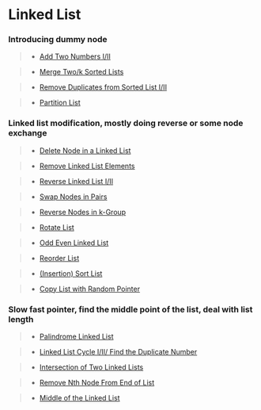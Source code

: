 # Linked List

### Introducing dummy node

> * [Add Two Numbers I/II](add_two_numbers.md)

> * [Merge Two/k Sorted Lists](merge_k_sorted_lists.md)

> * [Remove Duplicates from Sorted List I/II](remove_duplicates_from_sorted_list.md)

> * [Partition List](partition_list.md)

### Linked list modification, mostly doing reverse or some node exchange

> * [Delete Node in a Linked List](delete_node_in_a_linked_list.md)

> * [Remove Linked List Elements](remove_linked_list_elements.md)

> * [Reverse Linked List I/II](reverse_linked_list.md)

> * [Swap Nodes in Pairs](swap_nodes_in_pairs.md)

> * [Reverse Nodes in k-Group](reverse_nodes_in_k_group.md)

> * [Rotate List](rotate_list.md)

> * [Odd Even Linked List](odd_even_linked_list.md)

> * [Reorder List](reorder_list.md)

> * [(Insertion) Sort List](sort_list.md)

> * [Copy List with Random Pointer](copy_list_with_random_pointer.md)

### Slow fast pointer, find the middle point of the list, deal with list length

> * [Palindrome Linked List](palindrome_linked_list.md)

> * [Linked List Cycle I/II/ Find the Duplicate Number](linked_list_cycle.md)

> * [Intersection of Two Linked Lists](intersection_of_two_linked_lists.md)

> * [Remove Nth Node From End of List](remove_nth_node_from_end_of_list.md)

> * [Middle of the Linked List](middle_of_the_linked_list.md)
